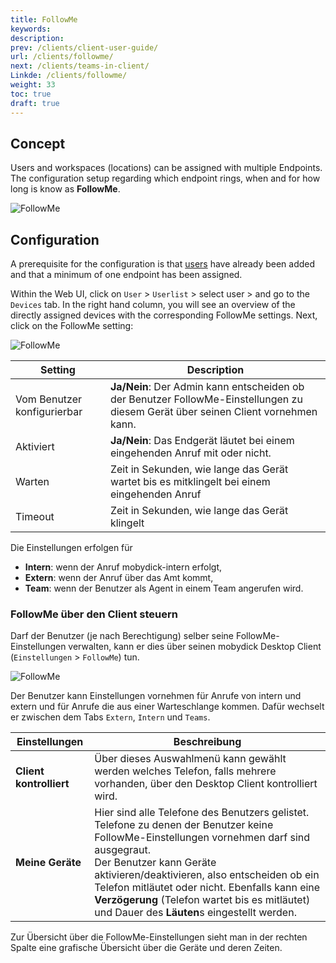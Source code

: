 ```yaml
---
title: FollowMe
keywords:
description:
prev: /clients/client-user-guide/
url: /clients/followme/
next: /clients/teams-in-client/
Linkde: /clients/followme/
weight: 33
toc: true
draft: true
---
```



## Concept

Users and workspaces (locations) can be assigned with multiple Endpoints. The configuration setup regarding which endpoint rings, when and for how long is know as **FollowMe**.

![FollowMe](/followme_en.png)


## Configuration

A prerequisite for the configuration is that [users](../..//users/users-and-locations/) have already been added and that a minimum of one endpoint has been assigned. 

Within the Web UI, click on `User` > `Userlist` > select user > and go to the `Devices` tab. In the right hand column, you will see an overview of the directly assigned devices with the corresponding FollowMe settings. Next, click on the FollowMe setting: 

![FollowMe](/followme_webui_settings.png?width=50%)

|Setting|Description|
|---|---|
|Vom Benutzer konfigurierbar|**Ja/Nein**: Der Admin kann entscheiden ob der Benutzer FollowMe-Einstellungen zu diesem Gerät über seinen Client vornehmen kann.|
|Aktiviert|**Ja/Nein**: Das Endgerät läutet bei einem eingehenden Anruf mit oder nicht.|
|Warten|Zeit in Sekunden, wie lange das Gerät wartet bis es mitklingelt bei einem eingehenden Anruf|
|Timeout|Zeit in Sekunden, wie lange das Gerät klingelt|

Die Einstellungen erfolgen für

* **Intern**: wenn der Anruf mobydick-intern erfolgt,
* **Extern**: wenn der Anruf über das Amt kommt,
* **Team**: wenn der Benutzer als Agent in einem Team angerufen wird.

### FollowMe über den Client steuern

Darf der Benutzer (je nach Berechtigung) selber seine FollowMe-Einstellungen verwalten, kann er dies über seinen mobydick Desktop Client (`Einstellungen` > `FollowMe`) tun.

![FollowMe](/followme_einstellungen_client.png?width=100%)

Der Benutzer kann Einstellungen vornehmen für Anrufe von intern und extern und für Anrufe die aus einer Warteschlange kommen. Dafür wechselt er zwischen dem Tabs `Extern`, `Intern` und `Teams`.

|Einstellungen|Beschreibung|
|---|---|
|**Client kontrolliert**|Über dieses Auswahlmenü kann gewählt werden welches Telefon, falls mehrere vorhanden, über den Desktop Client kontrolliert wird.|
|**Meine Geräte**|Hier sind alle Telefone des Benutzers gelistet. Telefone zu denen der Benutzer keine FollowMe-Einstellungen vornehmen darf sind ausgegraut.<br>Der Benutzer kann Geräte aktivieren/deaktivieren, also entscheiden ob ein Telefon mitläutet oder nicht. Ebenfalls kann eine **Verzögerung** (Telefon wartet bis es mitläutet) und Dauer des **Läuten**s eingestellt werden.|

Zur Übersicht über die FollowMe-Einstellungen sieht man in der rechten Spalte eine grafische Übersicht über die Geräte und deren Zeiten.

<!--FIXME wenn Client fertig übersetzt ist Felder nochmal prüfen -->




<!-- ### Followme über den Mobility Client steuern -->
<!--FIXME mobility client!!!  -->
